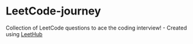 # LeetCode-journey
Collection of LeetCode questions to ace the coding interview! - Created using [LeetHub](https://github.com/QasimWani/LeetHub)
